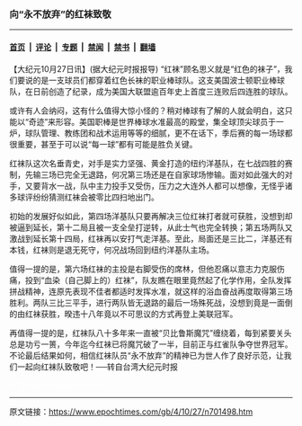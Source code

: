 ### 向“永不放弃”的红袜致敬

---

#### [首页](../../../..?n701498) &nbsp;|&nbsp; [评论](../../../../../epoch-comment?n701498) &nbsp;|&nbsp; [专题](../../../../../epoch-special?n701498) &nbsp;|&nbsp; [禁闻](../../../../../epoch-news?n701498) &nbsp;|&nbsp; [禁书](../../../../../books?n701498) &nbsp;|&nbsp; [翻墙](https://github.com/gfw-breaker/nogfw/blob/master/README.md?n701498)


<div class="post_content" id="artbody" itemprop="articleBody">
 <!-- article content begin -->
 <p>
  【大纪元10月27日讯】(据大纪元时报报导) “红袜”顾名思义就是“红色的袜子”，我们要说的是一支球员们都穿着红色长袜的职业棒球队。这支美国波士顿职业棒球队，在日前创造了纪录，成为美国大联盟逾百年史上首度三连败后四连胜的球队。
 </p>
 <p>
  或许有人会纳闷，这有什么值得大惊小怪的？稍对棒球有了解的人就会明白，这只能以“奇迹”来形容。美国职棒是世界棒球水准最高的殿堂，集全球顶尖球员于一炉，球队管理、教练团和战术运用等等的细腻，更不在话下，季后赛的每一场球都很重要，甚至于可以说“每一球”都有可能是胜负关键。
 </p>
 <p>
  红袜队这次名垂青史，对手是实力坚强、黄金打造的纽约洋基队，在七战四胜的赛制，先输三场已完全无退路，何况第三场还是在自家球场惨输。面对如此强大的对手，又要背水一战，队中主力投手又受伤，压力之大连外人都可以想像，无怪乎诸多球评纷纷猜测红袜会被零比四扫地出门。
 </p>
 <p>
  初始的发展好似如此，第四场洋基队只要再解决三位红袜打者就可获胜，没想到却被逼到延长，第十二局且被一支全垒打逆转，从此士气也完全转换；第五场两队又激战到延长第十四局，红袜再以安打气走洋基。至此，局面还是三比二，洋基还有本钱，红袜则是退无死守，何况战场回到纽约洋基队主场。
 </p>
 <p>
  值得一提的是，第六场红袜的主投是右脚受伤的席林，但他忍痛以意志力克服伤痛，投到“血染（自己脚上的）红袜”，队友瞧在眼里竟然起了化学作用，全队发挥拼战精神，连原先表现不佳者都适时发挥水准，就这样的浴血奋战再度取得第三场胜利。两队三比三平手，进行两队皆无退路的最后一场殊死战，没想到竟是一面倒的由红袜获胜，暌违十八年竟以不可思议的方式再登上美联冠军。
 </p>
 <p>
  再值得一提的是，红袜队八十多年来一直被“贝比鲁斯魔咒”缠绕着，每到紧要关头总是功亏一篑，今年迄今红袜已将魔咒破了一半，目前正与红雀队争夺世界冠军。不论最后结果如何，相信红袜队员“永不放弃”的精神已为世人作了良好示范，让我们一起向红袜队致敬吧！──转自台湾大纪元时报
 </p>
 <p>
  <font color="#ffffff">
   (http://www.dajiyuan.com)
  </font>
 </p>
 <!-- article content end -->
 <div id="below_article_ad">
 </div>
</div>


---

原文链接：https://www.epochtimes.com/gb/4/10/27/n701498.htm